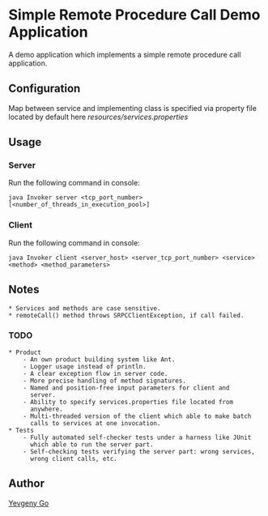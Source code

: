 Simple Remote Procedure Call Demo Application
=============================================

A demo application which implements a simple remote procedure call application.

## Configuration
Map between service and implementing class is specified via property file
located by default here _resources/services.properties_

## Usage
### Server
Run the following command in console:
    
    java Invoker server <tcp_port_number> [<number_of_threads_in_execution_pool>]

### Client
Run the following command in console:
    
    java Invoker client <server_host> <server_tcp_port_number> <service> <method> <method_parameters>

## Notes
    * Services and methods are case sensitive.
    * remoteCall() method throws SRPCClientException, if call failed.
    
### TODO
    * Product
        - An own product building system like Ant.
        - Logger usage instead of println.
        - A clear exception flow in server code.
        - More precise handling of method signatures.
        - Named and position-free input parameters for client and
          server.
        - Ability to specify services.properties file located from
          anywhere.
        - Multi-threaded version of the client which able to make batch
          calls to services at one invocation.
    * Tests
        - Fully automated self-checker tests under a harness like JUnit
          which able to run the server part.
        - Self-checking tests verifying the server part: wrong services,
          wrong client calls, etc.
    
## Author
[Yevgeny Go](yevgor@gmail.com)
